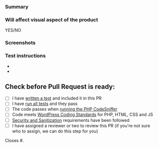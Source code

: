 ### Summary
<!-- Please describe the changes you made. -->

### Will affect visual aspect of the product
<!-- It includes visual changes? -->
YES/NO

### Screenshots <!-- if applicable -->

### Test instructions
<!-- Describe how this pull request can be tested. -->

-
-

## Check before Pull Request is ready:

* [ ] I have [written a test](CONTRIBUTING.md#writing-an-acceptance-test) and included it in this PR
* [ ] I have [run all tests](CONTRIBUTING.md#run-tests) and they pass
* [ ] The code passes when [running the PHP CodeSniffer](CONTRIBUTING.md#run-php-codesniffer)
* [ ] Code meets [WordPress Coding Standards](CONTRIBUTING.md#coding-standards) for PHP, HTML, CSS and JS
* [ ] [Security and Sanitization](CONTRIBUTING.md#security-and-sanitization) requirements have been followed
* [ ] I have assigned a reviewer or two to review this PR (if you're not sure who to assign, we can do this step for you)

<!-- Issues that this pull request closes. -->
Closes #.
<!-- Should look like this: `Closes #1, #2, #3.` . -->
